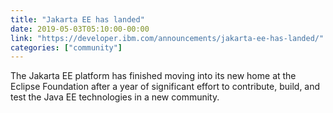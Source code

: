 ```yaml
---
title: "Jakarta EE has landed"
date: 2019-05-03T05:10:00-00:00
link: "https://developer.ibm.com/announcements/jakarta-ee-has-landed/"
categories: ["community"]
---
```


The Jakarta EE platform has finished moving into its new home at the Eclipse Foundation after a year of significant effort to contribute, build, and test the Java EE technologies in a new community.